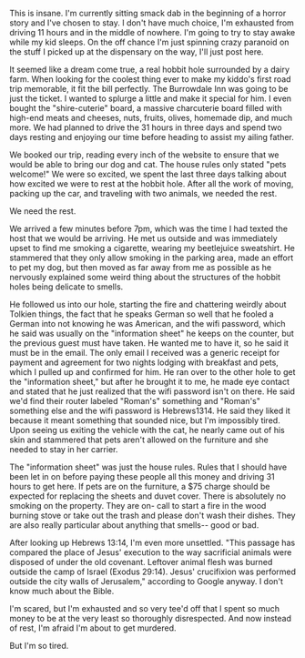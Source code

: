 This is insane. I'm currently sitting smack dab in the beginning of a horror story and I've chosen to stay. I don't have much choice, I'm exhausted from driving 11 hours and in the middle of nowhere. I'm going to try to stay awake while my kid sleeps. On the off chance I'm just spinning crazy paranoid on the stuff I picked up at the dispensary on the way, I'll just post here.

It seemed like a dream come true, a real hobbit hole surrounded by a dairy farm. When looking for the coolest thing ever to make my kiddo's first road trip memorable, it fit the bill perfectly. The Burrowdale Inn was going to be just the ticket. I wanted to splurge a little and make it special for him. I even bought the "shire-cuterie" board, a massive charcuterie board filled with high-end meats and cheeses, nuts,  fruits,  olives,  homemade dip, and much more.  We had planned to drive the 31 hours in three days and spend two days resting and enjoying our time before heading to assist my ailing father. 

We booked our trip, reading every inch of the website to ensure that we would be able to bring our dog and cat. The house rules only stated "pets welcome!" We were so excited,  we spent the last three days talking about how excited we were to rest at the hobbit hole.  After all the work of moving,  packing up the car,  and traveling with two animals,  we needed the rest. 

We need the rest. 

We arrived a few minutes before 7pm, which was the time I had texted the host that we would be arriving. He met us outside and was immediately upset to find me smoking a cigarette, wearing my beetlejuice sweatshirt. He stammered that they only allow smoking in the parking area, made an effort to pet my dog, but then moved as far away from me as possible as he nervously explained some weird thing about the structures of the hobbit holes being delicate to smells. 

He followed us into our hole,  starting the fire and chattering weirdly about Tolkien things,  the fact that he speaks German so well that he fooled a German into not knowing he was American,  and the wifi password, which he said was usually on the "information sheet" he keeps on the counter,  but the previous guest must have taken. He wanted me to have it, so he said it must be in the email. The only email I received was a generic receipt for payment and agreement for two nights lodging with breakfast and pets, which I pulled up and confirmed for him.  He ran over to the other hole to get the "information sheet," but after he brought it to me, he made eye contact and stated that he just realized that the wifi password isn't on there. He said we'd find their router labeled "Roman's" something and "Roman's" something else and the wifi password is Hebrews1314. He said they liked it because it meant something that sounded nice,  but I'm impossibly tired. Upon seeing us exiting the vehicle with the cat, he nearly came out of his skin and stammered that pets aren't allowed on the furniture and she needed to stay in her carrier. 

The "information sheet" was just the house rules. Rules that I should have been let in on before paying these people all this money and driving 31 hours to get here. If pets are on the furniture, a $75 charge should be expected for replacing the sheets and duvet cover. There is absolutely no smoking on the property. They are on- call to start a fire in the wood burning stove or take out the trash and please don't wash their dishes. They are also really particular about anything that smells-- good or bad.

After looking up Hebrews 13:14, I'm even more unsettled. "This passage has compared the place of Jesus' execution to the way sacrificial animals were disposed of under the old covenant. Leftover animal flesh was burned outside the camp of Israel (Exodus 29:14). Jesus' crucifixion was performed outside the city walls of Jerusalem," according to Google anyway. I don't know much about the Bible. 

I'm scared,  but I'm exhausted and so very tee'd off that I spent so much money to be at the very least so thoroughly disrespected. And now instead of rest,  I'm afraid I'm about to get murdered. 

But I'm so tired. 


